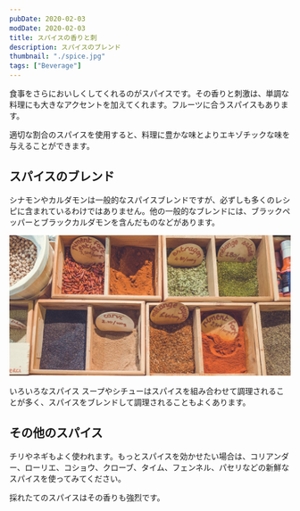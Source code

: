 ```yaml
---
pubDate: 2020-02-03
modDate: 2020-02-03
title: スパイスの香りと刺
description: スパイスのブレンド
thumbnail: "./spice.jpg"
tags: ["Beverage"]
---
```


食事をさらにおいしくしてくれるのがスパイスです。その香りと刺激は、単調な料理にも大きなアクセントを加えてくれます。フルーツに合うスパイスもあります。

適切な割合のスパイスを使用すると、料理に豊かな味とよりエキゾチックな味を与えることができます。

## スパイスのブレンド

シナモンやカルダモンは一般的なスパイスブレンドですが、必ずしも多くのレシピに含まれているわけではありません。他の一般的なブレンドには、ブラックペッパーとブラックカルダモンを含んだものなどがあります。

![いろいろなスパイス](./spice01.jpg)

いろいろなスパイス
スープやシチューはスパイスを組み合わせて調理されることが多く、スパイスをブレンドして調理されることもよくあります。

## その他のスパイス

チリやネギもよく使われます。もっとスパイスを効かせたい場合は、コリアンダー、ローリエ、コショウ、クローブ、タイム、フェンネル、パセリなどの新鮮なスパイスを使ってみてください。

採れたてのスパイスはその香りも強烈です。
